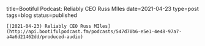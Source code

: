
title=Bootiful Podcast: Reliably CEO Russ MIles
date=2021-04-23
type=post
tags=blog
status=published
~~~~~~
[(2021-04-23) Reliably CEO Russ MIles](http://api.bootifulpodcast.fm/podcasts/547d70b6-e5e1-4e48-97a7-a4a6d21462dd/produced-audio) 
            